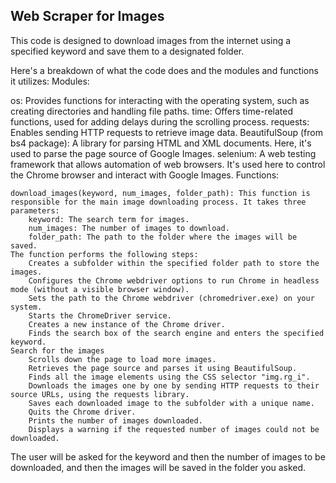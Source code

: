 ## Web Scraper for Images
This code is designed to download images from the internet using a specified keyword and save them to a designated folder.

Here's a breakdown of what the code does and the modules and functions it utilizes:
Modules:

 os: Provides functions for interacting with the operating system, such as 
 creating directories and handling file paths.
 time: Offers time-related functions, used for adding delays during the scrolling process.
 requests: Enables sending HTTP requests to retrieve image data.
 BeautifulSoup (from bs4 package): A library for parsing HTML and XML documents. Here, it's used to parse the page source of Google Images.
 selenium: A web testing framework that allows automation of web browsers. It's used here to control the Chrome browser and interact with Google Images.
Functions:

    download_images(keyword, num_images, folder_path): This function is responsible for the main image downloading process. It takes three parameters:
        keyword: The search term for images.
        num_images: The number of images to download.
        folder_path: The path to the folder where the images will be saved.
    The function performs the following steps:
        Creates a subfolder within the specified folder path to store the images.
        Configures the Chrome webdriver options to run Chrome in headless mode (without a visible browser window).
        Sets the path to the Chrome webdriver (chromedriver.exe) on your system.
        Starts the ChromeDriver service.
        Creates a new instance of the Chrome driver.
        Finds the search box of the search engine and enters the specified keyword.
	Search for the images
        Scrolls down the page to load more images.
        Retrieves the page source and parses it using BeautifulSoup.
        Finds all the image elements using the CSS selector "img.rg_i".
        Downloads the images one by one by sending HTTP requests to their source URLs, using the requests library.
        Saves each downloaded image to the subfolder with a unique name.
        Quits the Chrome driver.
        Prints the number of images downloaded.
        Displays a warning if the requested number of images could not be downloaded.

The user will be asked for the keyword and then the number of images to be downloaded, and then the images will be saved in the folder you asked.
